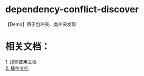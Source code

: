 # dependency-conflict-discover
【Demo】用于包冲突、类冲突发现

# 相关文档：

[1. 规则使用文档](http://www.mojohaus.org/extra-enforcer-rules/banDuplicateClasses.html)  
[2. 插件文档](https://maven.apache.org/enforcer/maven-enforcer-plugin/usage.html)

